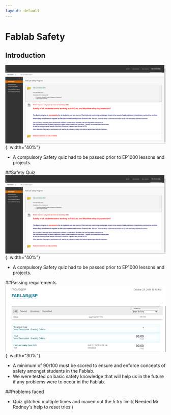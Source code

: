 ```yaml
---
layout: default
---
```


# Fablab Safety
## Introduction
![](docs/images/fablab.png){: width="40%"}
-  A compulsory Safety quiz had to be passed prior to EP1000 lessons and projects.


##Safety Quiz
![](docs/images/fablab.png){: width="40%"}
-  A compulsory Safety quiz had to be passed prior to EP1000 lessons and projects.


##Passing requirements
![](docs/images/safety.png){: width="30%"}
-  A minimum of 90/100 must be scored to ensure and enforce concepts of safety amongst students in the Fablab.
-  We were tested on basic safety knowledge that will help us in the future if any problems were to occur in the Fablab.


##Problems faced
-  Quiz glitched multiple times and maxed out the 5 try limit( Needed Mr Rodney's help to reset tries )
